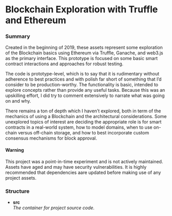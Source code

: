 # Blockchain Exploration with Truffle and Ethereum

### Summary

Created in the beginning of 2019, these assets represent some exploration of the Blockchain basics using Ethereum via Truffle, Ganache, and web3.js as the primary interface.  This prototype is focused on some basic smart contract interactions and approaches for robust testing.

The code is prototype-level, which is to say that it is rudimentary without adherence to best practices and with polish far short of something that I’d consider to be production-worthy.  The functionality is basic, intended to explore concepts rather than provide any useful tasks.  Because this was an upskilling effort, I did try to comment extensively to narrate what was going on and why.

There remains a ton of depth which I haven’t explored, both in term of the mechanics of using a Blockchain and the architectural considerations.  Some unexplored topics of interest are deciding the appropriate role is for smart contracts in a real-world system, how to model domains, when to use on-chain versus off-chain storage, and how to best incorporate custom consensus mechanisms for block approval.

#### Warning

This project was a point-in-time experiment and is not actively maintained.  Assets have aged and may have security vulnerabilities.  It is highly recommended that dependencies aare updated before making use of any project assets.

### Structure

* **src**  
_The container for project source code._
